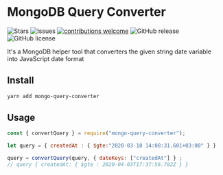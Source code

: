 # MongoDB Query Converter

![Stars](https://img.shields.io/github/stars/glocalzone/mongo-query-converter)
![Issues](https://img.shields.io/github/issues/glocalzone/mongo-query-converter)
[![contributions welcome](https://img.shields.io/badge/contributions-welcome-brightgreen.svg?style=flat)](https://github.com/glocalzone/mongo-query-converter/issues)
![GitHub release](https://img.shields.io/github/tag/glocalzone/mongo-query-converter.svg)
![GitHub license](https://img.shields.io/github/license/glocalzone/mongo-query-converter.svg)

It's a MongoDB helper tool that converters the given string date variable into JavaScript date format

## Install

```bash
yarn add mongo-query-converter
```

## Usage

```js
const { convertQuery } = require("mongo-query-converter");

let query = { createdAt : { $gte:"2020-03-18 14:08:31.601+03:00" } }

query = convertQuery(query, { dateKeys: ["createdAt"] } ; 
// query { createdAt: { $gte : 2020-04-03T17:37:56.782Z } }

```
